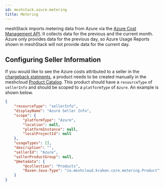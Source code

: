 ```yaml
---
id: meshstack.azure.metering
title: Metering
---
```


meshStack imports metering data from Azure via the [Azure Cost Management API](https://docs.microsoft.com/en-us/rest/api/cost-management/). It collects data for the previous and the current month.
Azure only provides data for the previous day, so Azure Usage Reports shown in meshStack will not provide data for the current day.

## Configuring Seller Information

If you would like to see the Azure costs attributed to a seller in the [chargeback statments](/new-concept-cost-management#chargeback-statements), a product needs to be created manually in the meshcloud [Product Catalog](/settings/billing-configuration#defining-a-custom-product-catalog). This product should have a `resourceType` of `sellerInfo` and should be scoped to a `platformType` of `Azure`. An example is shown below.

```json
{
    "resourceType": "sellerInfo",
    "displayName": "Azure Seller Info",
    "scope": {
        "platformType": "Azure",
        "location": null,
        "platformInstance": null,
        "localProjectId": null
    },
    "usageTypes": [],
    "description": "",
    "sellerId": "Azure",
    "sellerProductGroup": null,
    "@metadata": {
        "@collection": "Products",
        "Raven-Java-Type": "io.meshcloud.kraken.core.metering.Product"
    }
}
```
